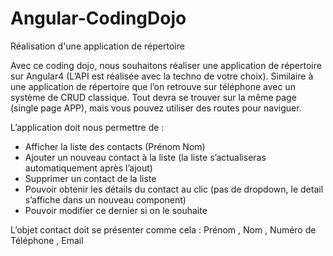 # Angular-CodingDojo
Réalisation d'une application de répertoire 


Avec ce coding dojo, nous souhaitons réaliser une application de répertoire sur Angular4 (L’API est réalisée avec la techno de votre choix).
Similaire à une application de répertoire que l’on retrouve sur téléphone avec un système de CRUD classique.
Tout devra se trouver sur la même page (single page APP), mais vous pouvez utiliser des routes pour naviguer.

L’application doit nous permettre de :
- Afficher la liste des contacts (Prénom Nom)
- Ajouter un nouveau contact à la liste (la liste s’actualiseras automatiquement après l’ajout)
- Supprimer un contact de la liste
- Pouvoir obtenir les détails du contact au clic (pas de dropdown, le detail s’affiche dans un nouveau component)
- Pouvoir modifier ce dernier si on le souhaite

L’objet contact doit se présenter comme cela : 
Prénom , Nom , Numéro de Téléphone , Email
